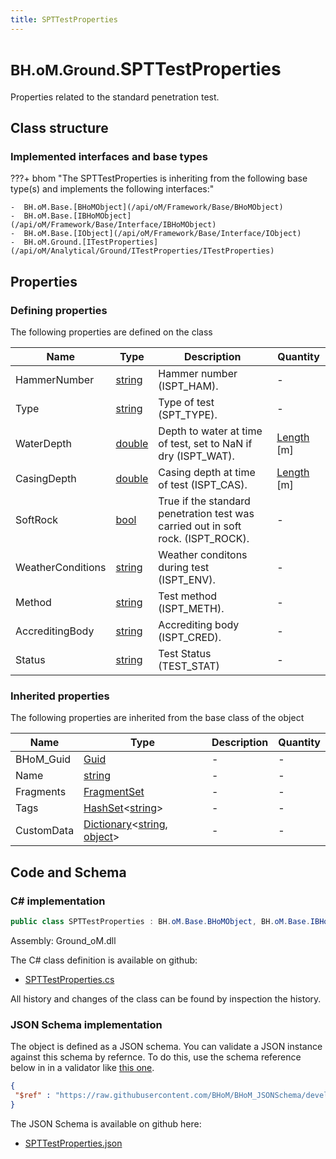 ```yaml
---
title: SPTTestProperties
---
```


# <small>BH.oM.Ground.</small>**SPTTestProperties**

Properties related to the standard penetration test.

## Class structure

### Implemented interfaces and base types

???+ bhom "The SPTTestProperties is inheriting from the following base type(s) and implements the following interfaces:"

    -  BH.oM.Base.[BHoMObject](/api/oM/Framework/Base/BHoMObject)
    -  BH.oM.Base.[IBHoMObject](/api/oM/Framework/Base/Interface/IBHoMObject)
    -  BH.oM.Base.[IObject](/api/oM/Framework/Base/Interface/IObject)
    -  BH.oM.Ground.[ITestProperties](/api/oM/Analytical/Ground/ITestProperties/ITestProperties)


## Properties



### Defining properties

The following properties are defined on the class

| Name             | Type             | Description      | Quantity         |
|------------------|------------------|------------------|------------------|
| HammerNumber | [string](https://learn.microsoft.com/en-us/dotnet/api/System.String?view=netstandard-2.0) | Hammer number (ISPT_HAM). | - |
| Type | [string](https://learn.microsoft.com/en-us/dotnet/api/System.String?view=netstandard-2.0) | Type of test (SPT_TYPE). | - |
| WaterDepth | [double](https://learn.microsoft.com/en-us/dotnet/api/System.Double?view=netstandard-2.0) | Depth to water at time of test, set to NaN if dry (ISPT_WAT). | [Length](/api/oM/Dimensional/Quantities/Attributes/Length) [m] |
| CasingDepth | [double](https://learn.microsoft.com/en-us/dotnet/api/System.Double?view=netstandard-2.0) | Casing depth at time of test (ISPT_CAS). | [Length](/api/oM/Dimensional/Quantities/Attributes/Length) [m] |
| SoftRock | [bool](https://learn.microsoft.com/en-us/dotnet/api/System.Boolean?view=netstandard-2.0) | True if the standard penetration test was carried out in soft rock. (ISPT_ROCK). | - |
| WeatherConditions | [string](https://learn.microsoft.com/en-us/dotnet/api/System.String?view=netstandard-2.0) | Weather conditons during test (ISPT_ENV). | - |
| Method | [string](https://learn.microsoft.com/en-us/dotnet/api/System.String?view=netstandard-2.0) | Test method (ISPT_METH). | - |
| AccreditingBody | [string](https://learn.microsoft.com/en-us/dotnet/api/System.String?view=netstandard-2.0) | Accrediting body (ISPT_CRED). | - |
| Status | [string](https://learn.microsoft.com/en-us/dotnet/api/System.String?view=netstandard-2.0) | Test Status (TEST_STAT) | - |


### Inherited properties
The following properties are inherited from the base class of the object

| Name             | Type             | Description      | Quantity         |
|------------------|------------------|------------------|------------------|
| BHoM_Guid | [Guid](https://learn.microsoft.com/en-us/dotnet/api/System.Guid?view=netstandard-2.0) | - | - |
| Name | [string](https://learn.microsoft.com/en-us/dotnet/api/System.String?view=netstandard-2.0) | - | - |
| Fragments | [FragmentSet](/api/oM/Framework/Base/FragmentSet) | - | - |
| Tags | [HashSet](https://learn.microsoft.com/en-us/dotnet/api/System.Collections.Generic.HashSet-1?view=netstandard-2.0)&lt;[string](https://learn.microsoft.com/en-us/dotnet/api/System.String?view=netstandard-2.0)&gt; | - | - |
| CustomData | [Dictionary](https://learn.microsoft.com/en-us/dotnet/api/System.Collections.Generic.Dictionary-2?view=netstandard-2.0)&lt;[string](https://learn.microsoft.com/en-us/dotnet/api/System.String?view=netstandard-2.0), [object](https://learn.microsoft.com/en-us/dotnet/api/System.Object?view=netstandard-2.0)&gt; | - | - |


## Code and Schema

### C# implementation

``` C# title="C#"
public class SPTTestProperties : BH.oM.Base.BHoMObject, BH.oM.Base.IBHoMObject, BH.oM.Base.IObject, BH.oM.Ground.ITestProperties
```

Assembly: Ground_oM.dll

The C# class definition is available on github:

- [SPTTestProperties.cs](https://github.com/BHoM/BHoM/blob/develop/Ground_oM/ITestProperties\SPTTestProperties.cs)

All history and changes of the class can be found by inspection the history.
### JSON Schema implementation

The object is defined as a JSON schema. You can validate a JSON instance against this schema by refernce. To do this, use the schema reference below in in a validator like [this one](https://www.jsonschemavalidator.net/).

``` json title="JSON Schema"
{
 "$ref" : "https://raw.githubusercontent.com/BHoM/BHoM_JSONSchema/develop/Ground_oM/SPTTestProperties.json"
}
```

The JSON Schema is available on github here:

- [SPTTestProperties.json](https://github.com/BHoM/BHoM_JSONSchema/blob/develop/Ground_oM/SPTTestProperties.json)
